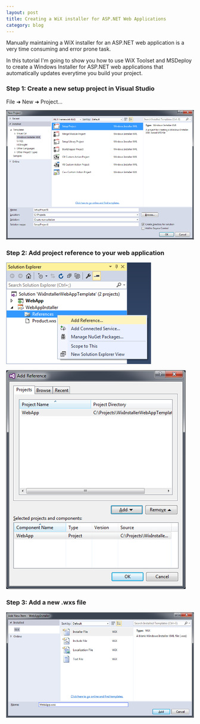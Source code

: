 ```yaml
---
layout: post
title: Creating a WiX installer for ASP.NET Web Applications
category: blog
---
```


Manually maintaining a WiX installer for an ASP.NET web application is a very time consuming and error prone task.

In this tutorial I'm going to show you how to use WiX Toolset and MSDeploy to create a Windows Installer for ASP.NET web applications that automatically updates everytime you build your project.

### Step 1: Create a new setup project in Visual Studio

File &#10140; New &#10140; Project...

![Create New WiX Project](/images/wix_aspnet_tutorial/new_wix_project.png)

### Step 2: Add project reference to your web application

![Add Reference](/images/wix_aspnet_tutorial/add_reference.png)

![Add Project Reference](/images/wix_aspnet_tutorial/add_project_reference.png)

### Step 3: Add a new .wxs file

![Add Project Reference](/images/wix_aspnet_tutorial/add_new_wxs_file.png)
